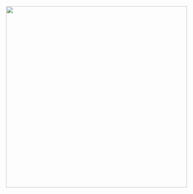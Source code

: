 <div id="header" align="center">
  <img src="https://media.giphy.com/media/FEEKrWxV5kCli5aV4W/giphy.gif" width="480"/>
</div>
